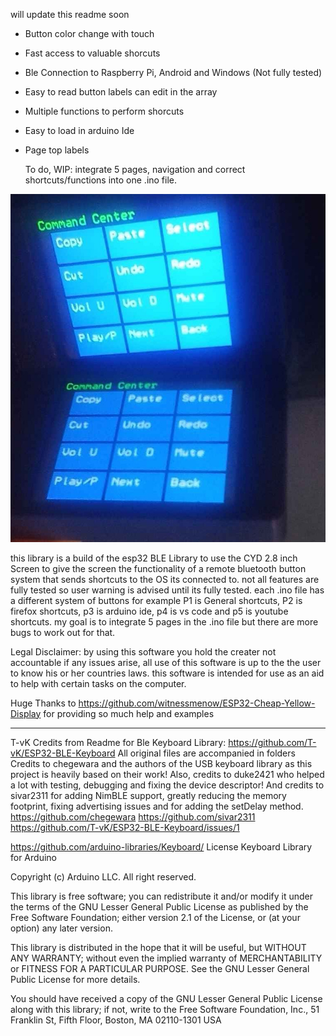 will update this readme soon

* Button color change with touch
* Fast access to valuable shorcuts
* Ble Connection to Raspberry Pi, Android and Windows (Not fully tested)
* Easy to read button labels can edit in the array
* Multiple functions to perform shorcuts
* Easy to load in arduino Ide
* Page top labels

  To do, WIP: integrate 5 pages, navigation and correct shortcuts/functions into one .ino file.

![Alt text](https://github.com/codemaster010/ESP32-BLE-Keyboard-PS2-/blob/ESP32-BLE-Keyboard-CYD-ButtonShortcuts/ESP32_CYD_28R.jpg)


this library is a build of the esp32 BLE Library to use the CYD 2.8 inch Screen to give the screen the functionality of a remote bluetooth button system that sends shortcuts to the OS its connected to. not all features are fully tested so user warning is advised until its fully tested. each .ino file has a different system of buttons for example P1 is General shortcuts, P2 is firefox shortcuts, p3 is arduino ide, p4 is vs code and p5 is youtube shortcuts. my goal is to integrate 5 pages in the .ino file but there are more bugs to work out for that.

Legal Disclaimer: by using this software you hold the creater not accountable if any issues arise, all use of this software is up to the the user to know his or her countries laws. this software is intended for use as an aid to help with certain tasks on the computer.



Huge Thanks to https://github.com/witnessmenow/ESP32-Cheap-Yellow-Display for providing so much help and examples

-------------------------------------------------------------------------------------------------------------------------------------------

T-vK Credits from Readme for Ble Keyboard Library:
https://github.com/T-vK/ESP32-BLE-Keyboard
All original files are accompanied in folders
Credits to chegewara and the authors of the USB keyboard library as this project is heavily based on their work!
Also, credits to duke2421 who helped a lot with testing, debugging and fixing the device descriptor! And credits to sivar2311 for adding NimBLE support, greatly reducing the memory footprint, fixing advertising issues and for adding the setDelay method.
https://github.com/chegewara
https://github.com/sivar2311
https://github.com/T-vK/ESP32-BLE-Keyboard/issues/1

https://github.com/arduino-libraries/Keyboard/
License Keyboard Library for Arduino

Copyright (c) Arduino LLC. All right reserved.

This library is free software; you can redistribute it and/or modify it under the terms of the GNU Lesser General Public License as published by the Free Software Foundation; either version 2.1 of the License, or (at your option) any later version.

This library is distributed in the hope that it will be useful, but WITHOUT ANY WARRANTY; without even the implied warranty of MERCHANTABILITY or FITNESS FOR A PARTICULAR PURPOSE. See the GNU Lesser General Public License for more details.

You should have received a copy of the GNU Lesser General Public License along with this library; if not, write to the Free Software Foundation, Inc., 51 Franklin St, Fifth Floor, Boston, MA 02110-1301 USA

